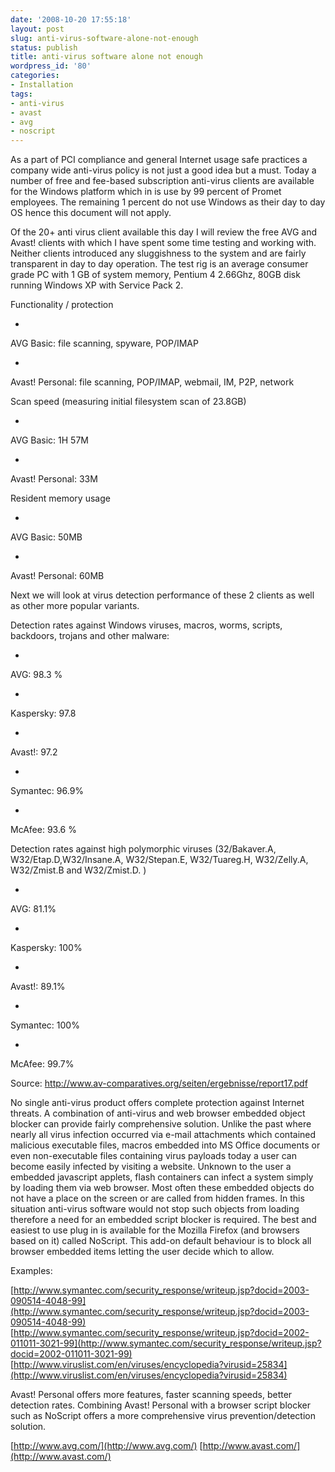 ```yaml
---
date: '2008-10-20 17:55:18'
layout: post
slug: anti-virus-software-alone-not-enough
status: publish
title: anti-virus software alone not enough
wordpress_id: '80'
categories:
- Installation
tags:
- anti-virus
- avast
- avg
- noscript
---
```


As a part of PCI compliance and general Internet usage safe practices a company wide anti-virus policy is not just a good idea but a must. Today a number of free and fee-based subscription anti-virus clients are available for the Windows platform which in is use by 99 percent of Promet employees. The remaining 1 percent do not use Windows as their day to day OS hence this document will not apply.

Of the 20+ anti virus client available this day I will review the free AVG and Avast! clients  with which I have spent some time testing and working with. Neither clients introduced any sluggishness to the system and are fairly transparent in day to day operation. The test rig is an average consumer grade PC with 1 GB of system memory, Pentium 4 2.66Ghz, 80GB disk running Windows XP with Service Pack 2.









Functionality / protection






	
  * 


AVG Basic: file 	scanning, spyware, POP/IMAP




	
  * 


Avast! Personal:  file scanning, POP/IMAP, webmail, IM, P2P, network










Scan speed (measuring initial filesystem scan of 23.8GB)






	
  * 


AVG Basic: 1H 57M




	
  * 


Avast! Personal: 33M










Resident memory usage






	
  * 


AVG Basic: 50MB




	
  * 


Avast! Personal: 60MB






Next we will look at virus detection performance of these 2 clients as well as other more popular variants.

Detection rates against Windows viruses, macros, worms, scripts, backdoors, trojans and other malware:


	
  * 


AVG: 98.3 %




	
  * 


Kaspersky: 97.8




	
  * 


Avast!: 97.2




	
  * 


Symantec:  96.9%




	
  * 


McAfee: 93.6 %










Detection rates against high polymorphic viruses (32/Bakaver.A, W32/Etap.D,W32/Insane.A, W32/Stepan.E, W32/Tuareg.H, W32/Zelly.A, W32/Zmist.B  and W32/Zmist.D. )






	
  * 


AVG: 81.1%




	
  * 


Kaspersky: 100%




	
  * 


Avast!: 89.1%




	
  * 


Symantec: 100%




	
  * 


McAfee: 99.7%






Source: http://www.av-comparatives.org/seiten/ergebnisse/report17.pdf

No single anti-virus product offers complete protection against Internet threats. A combination of anti-virus and web browser embedded object blocker can provide fairly comprehensive solution. Unlike the past where nearly all virus infection occurred via e-mail attachments which contained malicious executable files, macros embedded into MS Office documents or even non-executable files containing virus payloads today a user can become easily infected by visiting a website. Unknown to the user a embedded javascript applets, flash containers can infect a system simply by loading them via web browser. Most often these embedded objects do not have a place on the screen or are called from hidden frames. In this situation  anti-virus software would not stop such objects from loading therefore a need for an embedded script blocker is required. The best and easiest to use plug in is available for the Mozilla Firefox (and browsers based on it) called NoScript. This add-on default behaviour is to block all browser embedded items letting the user decide which to allow.



Examples:

[http://www.symantec.com/security_response/writeup.jsp?docid=2003-090514-4048-99](http://www.symantec.com/security_response/writeup.jsp?docid=2003-090514-4048-99)
[http://www.symantec.com/security_response/writeup.jsp?docid=2002-011011-3021-99](http://www.symantec.com/security_response/writeup.jsp?docid=2002-011011-3021-99) 
[http://www.viruslist.com/en/viruses/encyclopedia?virusid=25834](http://www.viruslist.com/en/viruses/encyclopedia?virusid=25834)

Avast! Personal offers more features, faster scanning speeds, better detection rates. Combining Avast! Personal with a browser script blocker such as NoScript offers a more comprehensive virus prevention/detection solution.

[http://www.avg.com/](http://www.avg.com/)
[http://www.avast.com/](http://www.avast.com/)

